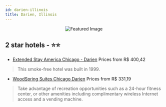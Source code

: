 ```yaml
---
id: darien-illinois
title: Darien, Illinois
---
```


<center><img src="https://i.travelapi.com/hotels/1000000/160000/151200/151140/8b1e0210_z.jpg" alt="Featured Image" /></center>


##  2 star hotels - ⭐️⭐️

-    [Extended Stay America Chicago - Darien](https://us.hurb.com/hotels/darien/extended-stay-america-chicago-darien-JNP-JP984455?cmp=18055) Prices from R$ 400,42
   > This smoke-free hotel was built in 1999.
-    [WoodSpring Suites Chicago Darien](https://us.hurb.com/hotels/darien/woodspring-suites-chicago-darien-JNP-JP00650X?cmp=18055) Prices from R$ 331,19
   > Take advantage of recreation opportunities such as a 24-hour fitness center, or other amenities including complimentary wireless Internet access and a vending machine.
